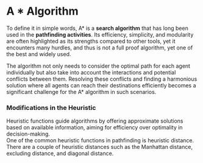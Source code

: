 # A * Algorithm 

To define it in simple words, A* is a **search algorithm** that has long been used in the **pathfinding activities**. Its efficiency, simplicity, and modularity are often highlighted as its strengths compared to other tools, yet it encounters many hurdles, and thus is not a full proof algorithm, yet one of the best and widely used.   

The algorithm not only needs to consider the optimal path for each agent individually but also take into account the interactions and potential conflicts between them. Resolving these conflicts and finding a harmonious solution where all agents can reach their destinations efficiently becomes a significant challenge for the A* algorithm in such scenarios.

### Modifications in the Heuristic

Heuristic functions guide algorithms by offering approximate solutions based on available information, aiming for efficiency over optimality in decision-making.    
One of the common heuristic functions in pathfinding is heuristic distance. There are a couple of heuristic distances 
such as the Manhattan distance, excluding distance, and diagonal distance.